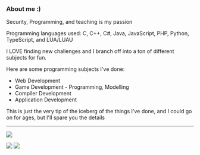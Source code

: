 ### About me :)
Security, Programming, and teaching is my passion

Programming languages used: C, C++, C#, Java, JavaScript, PHP, Python, TypeScript, and LUA/LUAU

I LOVE finding new challenges and I branch off into a ton of different subjects for fun.

Here are some programming subjects I've done:
* Web Development
* Game Development - Programming, Modelling
* Compiler Development
* Application Development

This is just the very tip of the iceberg of the things I've done, and I could go on for ages, but I'll spare you the details
<hr>

[![](https://www.codewars.com/users/crushmero/badges/large)](https://www.codewars.com/users/crushmero)

[![](https://img.shields.io/badge/LinkedIn-0077B5?style=for-the-badge&logo=linkedin&logoColor=white)](https://ca.linkedin.com/in/amero-defranco)
[![](https://img.shields.io/badge/Discord-5865F2?style=for-the-badge&logo=discord&logoColor=white)](https://discord.com/users/114952874177462273)

